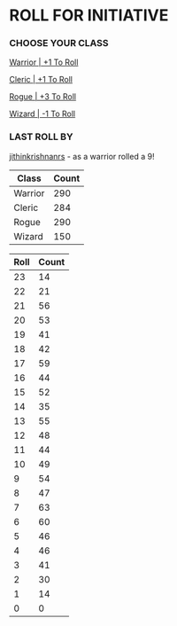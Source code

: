 # ROLL FOR INITIATIVE
### CHOOSE YOUR CLASS

[Warrior | +1 To Roll](https://github.com/benjaminsampica/benjaminsampica/issues/new?title=roll%7Cwarrior&body=Just+click+%27Submit+new+issue%27.)

[Cleric | +1 To Roll](https://github.com/benjaminsampica/benjaminsampica/issues/new?title=roll%7Ccleric&body=Just+click+%27Submit+new+issue%27.)

[Rogue | +3 To Roll](https://github.com/benjaminsampica/benjaminsampica/issues/new?title=roll%7Crogue&body=Just+click+%27Submit+new+issue%27.)

[Wizard | -1 To Roll](https://github.com/benjaminsampica/benjaminsampica/issues/new?title=roll%7Cwizard&body=Just+click+%27Submit+new+issue%27.)
### LAST ROLL BY
[jithinkrishnanrs](https://www.github.com/jithinkrishnanrs) - as a warrior rolled a 9!

|Class|Count|
|-|-|
|Warrior|290|
|Cleric|284|
|Rogue|290|
|Wizard|150|

|Roll|Count|
|-|-|
|23|14
|22|21
|21|56
|20|53
|19|41
|18|42
|17|59
|16|44
|15|52
|14|35
|13|55
|12|48
|11|44
|10|49
|9|54
|8|47
|7|63
|6|60
|5|46
|4|46
|3|41
|2|30
|1|14
|0|0
